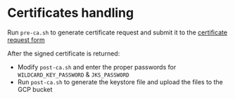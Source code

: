 # Certificates handling

Run `pre-ca.sh` to generate certificate request and submit it to the [certificate request form](https://portal.homedepot.com/sites/IT_Encryption/Lists/SSL%20Certificate%20Intake%20Database1/AllItems.aspx)

After the signed certificate is returned:

* Modify `post-ca.sh` and enter the proper passwords for `WILDCARD_KEY_PASSWORD` & `JKS_PASSWORD`
* Run `post-ca.sh` to generate the keystore file and upload the files to the GCP bucket

